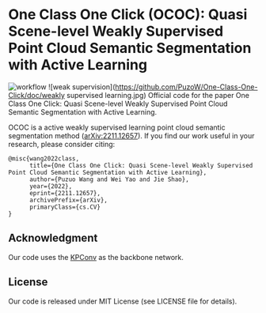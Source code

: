 # One Class One Click (OCOC): Quasi Scene-level Weakly Supervised Point Cloud Semantic Segmentation with Active Learning
![workflow](https://github.com/PuzoW/One-Class-One-Click/doc/workflow.jpg)
![weak supervision](https://github.com/PuzoW/One-Class-One-Click/doc/weakly supervised learning.jpg)
Official code for the paper One Class One Click: Quasi Scene-level Weakly Supervised Point Cloud Semantic Segmentation with Active Learning.

OCOC is a active weakly supervised learning point cloud semantic segmentation method ([arXiv:2211.12657](https://arxiv.org/abs/2211.12657)). If you find our work useful in your 
research, please consider citing:

```
@misc{wang2022class,
      title={One Class One Click: Quasi Scene-level Weakly Supervised Point Cloud Semantic Segmentation with Active Learning}, 
      author={Puzuo Wang and Wei Yao and Jie Shao},
      year={2022},
      eprint={2211.12657},
      archivePrefix={arXiv},
      primaryClass={cs.CV}
}
```
## Acknowledgment

Our code uses the <a href="https://github.com/HuguesTHOMAS/KPConv-PyTorch">KPConv</a> as the backbone network.

## License
Our code is released under MIT License (see LICENSE file for details).
